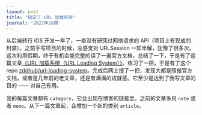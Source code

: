 ```yaml
---
layout: post
title: "搞定了 URL 加载系统"
journal: '2022年18周'
---
```


从后端转行 iOS 开发一年了，一直没有研究过网络请求的 API（项目上有现成的封装）。之前手写项目的时候，总感觉对 URLSession 一知半解，犹豫了很多次。这次利用假期，终于有机会能完整的读了一遍官方文档，总结了一下，于是有了这篇文章[《URL 加载系统（URL Loading System）》](https://zddhub.com/note/2022/05/04/url-loading-system.html)。练习了一把，于是有了这个 repo [zddhub/url-loading-system](https://github.com/zddhub/url-loading-system)。完成后网上搜了一把，发现大都是照搬官方文档，或者是几年前的老文章，还是有满满的成就感。它至少是达到了我写文章的目的 —— 对自己有用。

我的每篇文章都有 `category`，它会出现在博客的链接里，之前的文章多用 `note` 或者 `memo`。从下一篇文章起，会增加一个新的类别 `article`。
